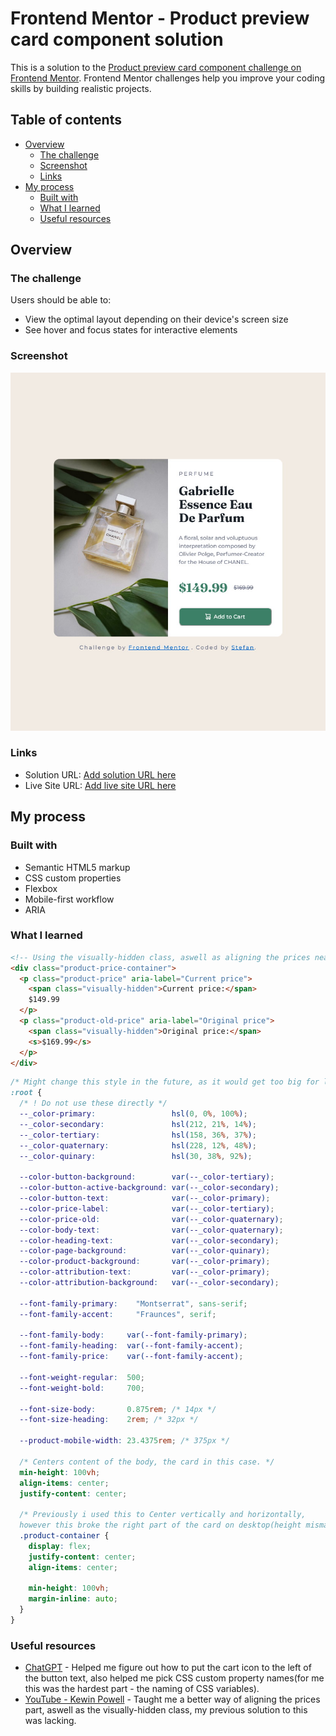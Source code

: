# Frontend Mentor - Product preview card component solution

This is a solution to the [Product preview card component challenge on Frontend Mentor](https://www.frontendmentor.io/challenges/product-preview-card-component-GO7UmttRfa). Frontend Mentor challenges help you improve your coding skills by building realistic projects.

## Table of contents

- [Overview](#overview)
  - [The challenge](#the-challenge)
  - [Screenshot](#screenshot)
  - [Links](#links)
- [My process](#my-process)
  - [Built with](#built-with)
  - [What I learned](#what-i-learned)
  - [Useful resources](#useful-resources)

## Overview

### The challenge

Users should be able to:

- View the optimal layout depending on their device's screen size
- See hover and focus states for interactive elements

### Screenshot

![](./images/screenshot.jpg)

### Links

- Solution URL: [Add solution URL here](https://your-solution-url.com)
- Live Site URL: [Add live site URL here](https://your-live-site-url.com)

## My process

### Built with

- Semantic HTML5 markup
- CSS custom properties
- Flexbox
- Mobile-first workflow
- ARIA

### What I learned

```html
<!-- Using the visually-hidden class, aswell as aligning the prices neatly -->
<div class="product-price-container">
  <p class="product-price" aria-label="Current price">
    <span class="visually-hidden">Current price:</span>
    $149.99
  </p>
  <p class="product-old-price" aria-label="Original price">
    <span class="visually-hidden">Original price:</span>
    <s>$169.99</s>
  </p>
</div>
```

```css
/* Might change this style in the future, as it would get too big for large projects */
:root {
  /* ! Do not use these directly */
  --_color-primary:                 hsl(0, 0%, 100%);
  --_color-secondary:               hsl(212, 21%, 14%);
  --_color-tertiary:                hsl(158, 36%, 37%);
  --_color-quaternary:              hsl(228, 12%, 48%);
  --_color-quinary:                 hsl(30, 38%, 92%);

  --color-button-background:        var(--_color-tertiary);
  --color-button-active-background: var(--_color-secondary);
  --color-button-text:              var(--_color-primary);
  --color-price-label:              var(--_color-tertiary);
  --color-price-old:                var(--_color-quaternary);
  --color-body-text:                var(--_color-quaternary);
  --color-heading-text:             var(--_color-secondary);
  --color-page-background:          var(--_color-quinary);
  --color-product-background:       var(--_color-primary);
  --color-attribution-text:         var(--_color-primary);
  --color-attribution-background:   var(--_color-secondary);

  --font-family-primary:    "Montserrat", sans-serif;
  --font-family-accent:     "Fraunces", serif;

  --font-family-body:     var(--font-family-primary);
  --font-family-heading:  var(--font-family-accent);
  --font-family-price:    var(--font-family-accent);

  --font-weight-regular:  500;
  --font-weight-bold:     700;

  --font-size-body:       0.875rem; /* 14px */
  --font-size-heading:    2rem; /* 32px */

  --product-mobile-width: 23.4375rem; /* 375px */

  /* Centers content of the body, the card in this case. */
  min-height: 100vh;
  align-items: center;
  justify-content: center;

  /* Previously i used this to Center vertically and horizontally,
  however this broke the right part of the card on desktop(height mismatch between left and right side), likely caused by the way flexbox handles paddings and margins. I switched my method of centering here to body due to this. */
  .product-container {
    display: flex;
    justify-content: center;
    align-items: center;

    min-height: 100vh;
    margin-inline: auto;
  }
}
```

### Useful resources

- [ChatGPT](https://chat.openai.com/chat) - Helped me figure out how to put the cart icon to the left of the button text, also helped me pick CSS custom property names(for me this was the hardest part - the naming of CSS variables).
- [YouTube - Kewin Powell](https://www.youtube.com/watch?v=B2WL6KkqhLQ) - Taught me a better way of aligning the prices part, aswell as the visually-hidden class, my previous solution to this was lacking.
